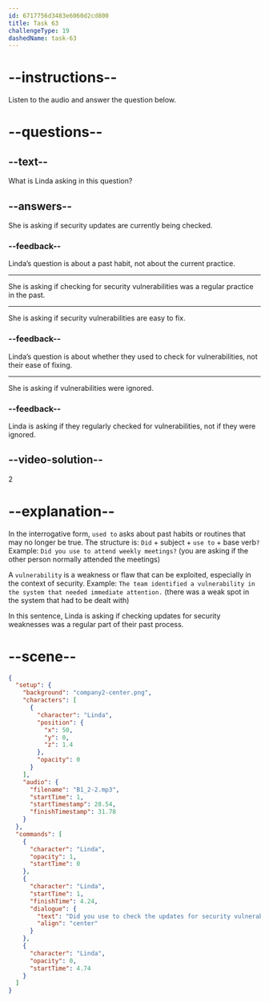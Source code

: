 ```yaml
---
id: 6717756d3483e6060d2cd800
title: Task 63
challengeType: 19
dashedName: task-63
---
```


<!-- (Audio) Linda: Did you use to check the updates for security vulnerabilities? -->

# --instructions--

Listen to the audio and answer the question below.

# --questions--

## --text--

What is Linda asking in this question?

## --answers--

She is asking if security updates are currently being checked.

### --feedback--

Linda’s question is about a past habit, not about the current practice.

---

She is asking if checking for security vulnerabilities was a regular practice in the past.

---

She is asking if security vulnerabilities are easy to fix.

### --feedback--

Linda’s question is about whether they used to check for vulnerabilities, not their ease of fixing.

---

She is asking if vulnerabilities were ignored.

### --feedback--

Linda is asking if they regularly checked for vulnerabilities, not if they were ignored.

## --video-solution--

2

# --explanation--

In the interrogative form, `used to` asks about past habits or routines that may no longer be true. The structure is: `Did` + subject + `use to` + base verb`?` Example: `Did you use to attend weekly meetings?` (you are asking if the other person normally attended the meetings) 

A `vulnerability` is a weakness or flaw that can be exploited, especially in the context of security. Example: `The team identified a vulnerability in the system that needed immediate attention.` (there was a weak spot in the system that had to be dealt with)

In this sentence, Linda is asking if checking updates for security weaknesses was a regular part of their past process.

# --scene--

```json
{
  "setup": {
    "background": "company2-center.png",
    "characters": [
      {
        "character": "Linda",
        "position": {
          "x": 50,
          "y": 0,
          "z": 1.4
        },
        "opacity": 0
      }
    ],
    "audio": {
      "filename": "B1_2-2.mp3",
      "startTime": 1,
      "startTimestamp": 28.54,
      "finishTimestamp": 31.78
    }
  },
  "commands": [
    {
      "character": "Linda",
      "opacity": 1,
      "startTime": 0
    },
    {
      "character": "Linda",
      "startTime": 1,
      "finishTime": 4.24,
      "dialogue": {
        "text": "Did you use to check the updates for security vulnerabilities?",
        "align": "center"
      }
    },
    {
      "character": "Linda",
      "opacity": 0,
      "startTime": 4.74
    }
  ]
}
```
